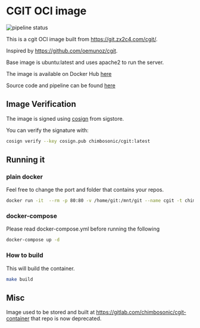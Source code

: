 # CGIT OCI image
![pipeline status](https://github.com/chimbosonic/cgit-container/actions/workflows/main.yml/badge.svg?branch=main)

This is a cgit OCI image built from https://git.zx2c4.com/cgit/.

Inspired by https://github.com/oemunoz/cgit.

Base image is ubuntu:latest and uses apache2 to run the server.

The image is available on Docker Hub [here](https://hub.docker.com/repository/docker/chimbosonic/cgit)

Source code and pipeline can be found [here](https://github.com/chimbosonic/cgit-container)

## Image Verification
The image is signed using [cosign](https://github.com/sigstore/cosign) from sigstore.

You can verify the signature with:
```bash
cosign verify --key cosign.pub chimbosonic/cgit:latest
```

## Running it
### plain docker
Feel free to change the port and folder that contains your repos.

```bash
docker run -it  --rm -p 80:80 -v /home/git:/mnt/git --name cgit -t chimbosonic/cgit:latest
```

### docker-compose
Please read docker-compose.yml before running the following

```bash
docker-compose up -d
```

### How to build
This will build the container.

```bash
make build
```
## Misc
Image used to be stored and built at https://gitlab.com/chimbosonic/cgit-container that repo is now deprecated.